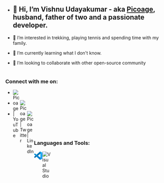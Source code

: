 - ## 👋  Hi, I’m Vishnu Udayakumar - aka [Picoage][website], husband, father of two and a passionate developer.

- 👀 I’m interested in trekking, playing tennis and spending time with my family. 
- 🌱 I’m currently learning what I don't know. 
- 💞️ I’m looking to collaborate with other open-source community 
<br/> <br/>

### Connect with me on:
- [<img align="left" alt="Picoage | YouTube" width="22px" src="https://cdn.cdnlogo.com/logos/y/57/youtube-icon.svg" />][youtube]

- [<img align="left" alt="Picoage | Twitter" width="22px" src="https://cdn.cdnlogo.com/logos/t/96/twitter-icon.svg" />][twitter]

- [<img align="left" alt="Picoage | LinkedIn" width="22px" src="https://cdn.cdnlogo.com/logos/l/66/linkedin-icon.svg" />][linkedin]

<br/> <br/>

### Languages and Tools:
<img align="left" alt="Visual Studio Code" width="26px" src="https://raw.githubusercontent.com/github/explore/80688e429a7d4ef2fca1e82350fe8e3517d3494d/topics/visual-studio-code/visual-studio-code.png" />


<img  align="left" alt="Visual Studio" width="26px" src="https://cdn.cdnlogo.com/logos/v/78/visual-studio-2013.svg" />




<!---
picoage/picoage is a ✨ special ✨ repository because its `README.md` (this file) appears on your GitHub profile.
You can click the Preview link to take a look at your changes.
--->
[website]: https://www.picoage.net/
[youtube]: https://www.youtube.com/channel/UCVsyUa5U2yIfsPY8KHF-BdA
[twitter]: https://twitter.com/akavishnu
[linkedin]: https://www.linkedin.com/in/picoage/
